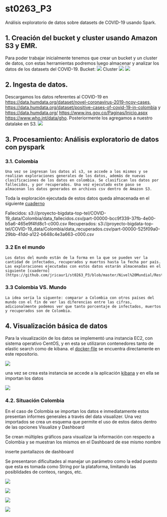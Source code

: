 # st0263_P3
Análisis exploratorio de datos sobre datasets de COVID-19 usando Spark.

 ## 1. Creación del bucket y cluster usando Amazon S3 y EMR.

Para poder trabajar inicialmente tenemos que crear un bucket y un cluster de datos, con estas herramientas podremos luego almacenar y analizar los datos de los datasets del COVID-19.
Bucket:
![](images/creating_bucket.jpg)
Cluster
![](images/creating_cluster1.jpg)
![](images/creating_cluster2.jpg)


 ## 2. Ingesta de datos.

Descargamos los datos referentes al COVID-19 en https://data.humdata.org/dataset/novel-coronavirus-2019-ncov-cases, https://data.humdata.org/dataset/positive-cases-of-covid-19-in-colombia y https://data.humdata.org/ https://www.ins.gov.co/Paginas/Inicio.aspx https://www.who.int/data/gho. Posteriormente los agregamos a nuestro datalake en S3.
![](images/data_intake.jpg)

 ## 3. Procesamiento: Análisis exploratorio de datos con pyspark

 ### 3.1. Colombia
    Una vez se ingresan los datos al s3, se accede a los mismos y se realizan exploraciones generales de los datos, además de nuevas clasificaciones de los datos en colombia. Se clasifican los datos por fallecidos, y por recuperados. Una vez ejecutado este paso se almacenan los datos generados en archivos csv dentro de Amazon S3.

   Toda la exploración ejecutada de estos datos queda almacenada en el siguiente [cuaderno](https://github.com/jricaur1/st0263_P3/blob/master/Colombia/Colombia.ipynb)

   Fallecidos:  s3://proyecto-bigdata-top-tel/COVID-19_data/Colombia/data_fallecidos.csv/part-00000-bcc9f339-37fb-4e00-b5a6-465e9f4fd8c1-c000.csv 
    Recuperados: s3://proyecto-bigdata-top-tel/COVID-19_data/Colombia/data_recuperados.csv/part-00000-525f09a0-29bb-41dd-a122-b648c4e3a663-c000.csv

 ### 3.2 En el mundo
    Los datos del mundo están de la forma en la que se pueden ver la cantidad de infectados, recuperados y muertos hasta la fecha por país. Las exploraciones ejecutadas con estos datos estarán almacenadas en el siguiente [cuaderno](https://github.com/jricaur1/st0263_P3/blob/master/Nivel%20Mundial/Resto%20del%20mundo.ipynb).

 ### 3.3 Colombia VS. Mundo
    La idea sería la siguente: comparar a Colombia con otros países del mundo con el fin de ver las diferencias entre las cifras, adicionalmente podemos ver que tanto porcentaje de infectados, muertos y recuperados son de Colombia.

 ## 4. Visualización básica de datos

  Para la visualización de los datos se implementó una instancia EC2, con sistema operativo CentOS, y en esta se utilizaron contenedores tanto de elastic search como de kibana. el [docker-file](https://github.com/jricaur1/st0263_P3/blob/master/kibana/docker-compose.yml) se encuentra directamente en este repositorio.

  ![](images/kibana_docker.jpg)

  una vez se crea esta instancia se accede a la aplicación [kibana](http://ec2-3-88-24-197.compute-1.amazonaws.com:5601/) y en ella se importan los datos

  ![](images/kibana_import.jpg)

  ### 4.2. Situación Colombia

  En el caso de Colombia se importan los datos e inmediatamente estos presentan informes generales a través del data visualizer. Una vez importados se crea un esquema que permite el uso de estos datos dentro de las opciones Visualize y Dashboard

  Se crean múltiples gráficos para visualizar la información con respecto a Colombia y se muestran los mismos en el Dashboard de ese mismo nombre

  inserte pantallazos de dashboard

  Se presentaron dificultades al manejar un parámetro como la edad puesto que esta es tomada como String por la plataforma, limitando las posiblidades de conteos, rangos, etc.

  ![](images/kibana_dashboard_1.jpg)

  ![](images/kibana_dashboard_2.jpg)

  ![](images/kibana_dashboard_3.jpg)

  ![](images/kibana_dashboard_4.jpg)
